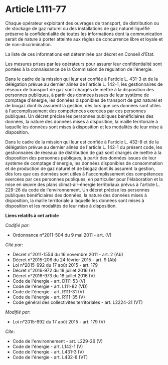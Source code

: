# Article L111-77

Chaque opérateur exploitant des ouvrages de transport, de distribution ou de stockage de gaz naturel ou des installations de
gaz naturel liquéfié préserve la confidentialité de toutes les informations dont la communication serait de nature à porter
atteinte aux règles de concurrence libre et loyale et de non-discrimination. 

La liste de ces informations est déterminée par décret en Conseil d'Etat. 

Les mesures prises par les opérateurs pour assurer leur confidentialité sont portées à la connaissance de la Commission de
régulation de l'énergie. 

Dans le cadre de la mission qui leur est confiée à l'article L. 431-3 et de la délégation prévue au dernier alinéa de
l'article L. 142-1, les gestionnaires de réseaux de transport de gaz sont chargés de mettre à la disposition des personnes
publiques, à partir des données issues de leur système de comptage d'énergie, les données disponibles de transport de gaz
naturel et de biogaz dont ils assurent la gestion, dès lors que ces données sont utiles à l'accomplissement des compétences
exercées par ces personnes publiques. Un décret précise les personnes publiques bénéficiaires des données, la nature des
données mises à disposition, la maille territoriale à laquelle les données sont mises à disposition et les modalités de leur
mise à disposition. 

Dans le cadre de la mission qui leur est confiée à l'article L. 432-8 et de la délégation prévue au dernier alinéa de
l'article L. 142-1 du présent code, les gestionnaires de réseaux de distribution de gaz sont chargés de mettre à la
disposition des personnes publiques, à partir des données issues de leur système de comptage d'énergie, les données
disponibles de consommation et de production de gaz naturel et de biogaz dont ils assurent la gestion, dès lors que ces
données sont utiles à l'accomplissement des compétences exercées par ces personnes publiques, en particulier pour
l'élaboration et la mise en œuvre des plans climat-air-énergie territoriaux prévus à l'article L. 229-26 du code de
l'environnement. Un décret précise les personnes publiques bénéficiaires des données, la nature des données mises à
disposition, la maille territoriale à laquelle les données sont mises à disposition et les modalités de leur mise à
disposition.

**Liens relatifs à cet article**

_Codifié par_:

  - Ordonnance n°2011-504 du 9 mai 2011 - art. (V)

_Cité par_:

  - Décret n°2011-1554 du 16 novembre 2011 - art. 2 (Ab)
  - Décret n°2015-206 du 24 février 2015 - art. 9 (Ab)
  - Loi n°2015-992 du 17 août 2015 - art. 179
  - Décret n°2016-972 du 18 juillet 2016 (V)
  - Décret n°2016-973 du 18 juillet 2016 (V)
  - Code de l'énergie - art. D111-53 (V)
  - Code de l'énergie - art. L111-82 (VD)
  - Code de l'énergie - art. R111-31 (V)
  - Code de l'énergie - art. R111-35 (V)
  - Code général des collectivités territoriales - art. L2224-31 (VT)

_Modifié par_:

  - Loi n°2015-992 du 17 août 2015 - art. 179 (V)

_Cite_:

  - Code de l'environnement - art. L229-26 (V)
  - Code de l'énergie - art. L142-1 (V)
  - Code de l'énergie - art. L431-3 (V)
  - Code de l'énergie - art. L432-8 (VT)
